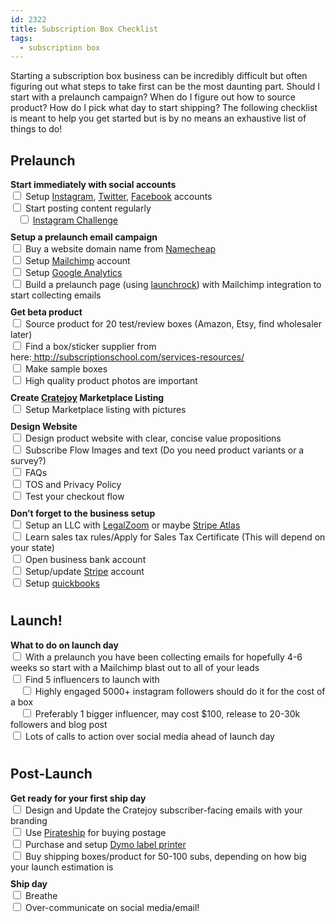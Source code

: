 ```yaml
---
id: 2322
title: Subscription Box Checklist
tags:
  - subscription box
---
```

Starting a subscription box business can be incredibly difficult but often figuring out what steps to take first can be the most daunting part. Should I start with a prelaunch campaign? When do I figure out how to source product? How do I pick what day to start shipping? The following checklist is meant to help you get started but is by no means an exhaustive list of things to do!

## Prelaunch

<div>
  <strong>Start immediately with social accounts</strong>
</div>

<div>
  <input type="checkbox" /> Setup <a href="https://business.instagram.com/getting-started">Instagram</a>, <a href="http://twitter.com">Twitter</a>, <a href="https://www.facebook.com/pages/creation/">Facebook</a> accounts
</div>

<div>
  <input type="checkbox" /> Start posting content regularly
</div>

<div>
     <input type="checkbox" /> <a href="https://tims.io/instagram-challenge/">Instagram Challenge</a>
</div>

<div style="padding-bottom: 10px;">
</div>

<div>
  <strong>Setup a prelaunch email campaign</strong>
</div>

<div>
  <input type="checkbox" /> Buy a website domain name from <a href="http://namecheap.com">Namecheap</a>
</div>

<div>
  <input type="checkbox" /> Setup <a href="http://mailchimp.com">Mailchimp</a> account
</div>

<div>
  <input type="checkbox" /> Setup <a href="https://support.google.com/analytics/answer/1008015?hl=en">Google Analytics</a>
</div>

<div>
  <input type="checkbox" /> Build a prelaunch page (using <a href="https://www.launchrock.com/">launchrock</a>) with Mailchimp integration to start collecting emails
</div>

<div style="padding-bottom: 10px;">
</div>

<div>
  <strong>Get beta product</strong>
</div>

<div>
  <input type="checkbox" /> Source product for 20 test/review boxes (Amazon, Etsy, find wholesaler later)
</div>

<div>
  <input type="checkbox" /> Find a box/sticker supplier from here:<a href="http://subscriptionschool.com/services-resources/"> </a><a href="http://subscriptionschool.com/services-resources/">http://subscriptionschool.com/services-resources/</a>
</div>

<div>
  <input type="checkbox" /> Make sample boxes
</div>

<div>
  <input type="checkbox" /> High quality product photos are important
</div>

<div style="padding-bottom: 10px;">
</div>

<div>
  <strong>Create <a href="http://cratejoy.com/register">Cratejoy</a> Marketplace Listing</strong>
</div>

<div>
  <input type="checkbox" /> Setup Marketplace listing with pictures
</div>

<div style="padding-bottom: 10px;">
</div>

<div>
  <strong>Design Website</strong>
</div>

<div>
  <input type="checkbox" /> Design product website with clear, concise value propositions
</div>

<div>
  <input type="checkbox" /> Subscribe Flow Images and text (Do you need product variants or a survey?)
</div>

<div>
  <input type="checkbox" /> FAQs
</div>

<div>
  <input type="checkbox" /> TOS and Privacy Policy
</div>

<div>
  <input type="checkbox" /> Test your checkout flow
</div>

<div style="padding-bottom: 10px;">
</div>

<div>
  <strong>Don&#8217;t forget to the business setup</strong>
</div>

<div>
  <input type="checkbox" /> Setup an LLC with <a href="https://www.legalzoom.com/business/business-formation/llc-overview.html">LegalZoom</a> or maybe <a href="https://stripe.com/atlas">Stripe Atlas</a>
</div>

<div>
  <input type="checkbox" /> Learn sales tax rules/Apply for Sales Tax Certificate (This will depend on your state)
</div>

<div>
  <input type="checkbox" /> Open business bank account
</div>

<div>
  <input type="checkbox" /> Setup/update <a href="http://stripe.com">Stripe</a> account
</div>

<div>
  <input type="checkbox" /> Setup <a href="http://quickbooks.com">quickbooks</a>
</div>

<div style="padding-bottom: 10px;">
</div>

## Launch!

<div>
  <strong>What to do on launch day</strong>
</div>

<div>
  <input type="checkbox" /> With a prelaunch you have been collecting emails for hopefully 4-6 weeks so start with a Mailchimp blast out to all of your leads
</div>

<div>
  <input type="checkbox" /> Find 5 influencers to launch with
</div>

<div>
      <input type="checkbox" /> Highly engaged 5000+ instagram followers should do it for the cost of a box
</div>

<div>
      <input type="checkbox" /> Preferably 1 bigger influencer, may cost $100, release to 20-30k followers and blog post
</div>

<div>
  <input type="checkbox" /> Lots of calls to action over social media ahead of launch day
</div>

<div style="padding-bottom: 10px;">
</div>

## Post-Launch

<div>
  <strong>Get ready for your first ship day</strong>
</div>

<div>
  <input type="checkbox" /> Design and Update the Cratejoy subscriber-facing emails with your branding
</div>

<div>
  <input type="checkbox" /> Use <a href="https://www.pirateship.com/">Pirateship</a> for buying postage
</div>

<div>
  <input type="checkbox" /> Purchase and setup <a href="https://www.amazon.com/DYMO-LabelWriter-Thermal-Printer-1755120/dp/B002M1LGJ4/ref=sr_1_2_sspa?ie=UTF8&qid=1533418458&sr=8-2-spons&keywords=dymo+label+printer&psc=1">Dymo label printer</a>
</div>

<div>
  <input type="checkbox" /> Buy shipping boxes/product for 50-100 subs, depending on how big your launch estimation is
</div>

<div style="padding-bottom: 10px;">
</div>

<div>
  <strong>Ship day</strong>
</div>

<div>
  <input type="checkbox" /> Breathe
</div>

<div>
  <input type="checkbox" /> Over-communicate on social media/email!
</div>